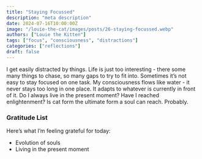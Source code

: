 ```yaml
---
title: "Staying Focussed"
description: "meta description"
date: 2024-07-16T10:00:00Z
image: "/louie-the-cat/images/posts/26-staying-focussed.webp"
authors: ["Louie the Kitten"]
tags: ["focus", "consciousness", "distractions"]
categories: ["reflections"]
draft: false
---
```


I get easily distracted by things. Life is just too interesting - there some many things to chase, so many gaps to try to fit into. Sometimes it’s not easy to stay focused on one task. My consciousness flows like water - it never stays too long in one place. It adapts to whatever is currently in front of it. Do I always live in the present moment? Have I reached enlightenment? Is cat form the ultimate form a soul can reach. Probably.

### Gratitude List

Here’s what I’m feeling grateful for today:

* Evolution of souls
* Living in the present moment

